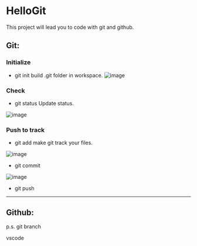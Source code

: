 # HelloGit
This project will lead you to code with git and github.

## Git:

  ### Initialize
  - git init
  build .git folder in workspace.
  ![image](https://user-images.githubusercontent.com/101528506/158080994-8063b28f-6988-4e6c-9d68-d4839879abb2.png)

  
  ### Check
  - git status
  Update status.
  
  ![image](https://user-images.githubusercontent.com/101528506/158081006-2679ab65-63cb-49d1-8908-e27d3aaa00a6.png)
  
  ### Push to track
  - git add
    make git track your files.
    
   ![image](https://user-images.githubusercontent.com/101528506/158081122-fda61b62-3f20-414e-991a-003ee137640c.png)

  - git commit
  
  ![image](https://user-images.githubusercontent.com/101528506/158080842-b66d417c-32fe-47a6-a84f-7a8ed4726e8b.png)

  - git push
 
---
## Github:
  
  p.s. git branch


vscode
